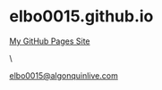 # elbo0015.github.io
[My GitHub Pages Site](https://elbo0015.github.io/midterm)





















































































































































































































































































































































\

elbo0015@algonquinlive.com
